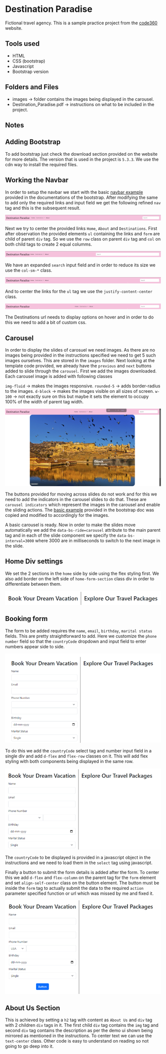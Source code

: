 # Destination Paradise

Fictional travel agency. This is a sample practice project from the [code360](https://www.naukri.com/code360/web-development?offering_type=WEB_PROJECTS) website.

## Tools used

- HTML
- CSS (bootstrap)
- Javascript
- Bootstrap version 

## Folders and Files

- images -> folder contains the images being displayed in the carousel.
- Destination_Paradise.pdf -> instructions on what to be included in the project.

## Notes

## Adding Bootstrap

To add bootstrap just check the download section provided on the website for more details. The version that is used in the project is `5.3.3`. We use the cdn way to install the required files.

## Working the Navbar

In order to setup the navbar we start with the basic [navbar example](https://getbootstrap.com/docs/5.3/components/navbar/#supported-content) provided in the documentations of the bootstrap. After modifying the same to add only the required links and input field we get the following refined `nav` tag and this is the subsequent result.

![Navbar image1](./screenshots/image1.png)

Next we try to center the provided links `Home`, `About` and `Destinations`. First after observation the provided elements `ul` containing the links and `form` are child of parent `div` tag. So we use the `row` class on parent `div` tag and `col` on both child tags to create 2 equal columms. 

![Navbar image2](./screenshots/image2.png)

We have an expanded `search` input field and in order to reduce its size we use the `col-sm-*` class.

![Navbar image3](./screenshots/image3.png)

And to center the links for the `ul` tag we use the `justify-content-center` class.

![Navbar image4](./screenshots/image4.png)

The Destinations url needs to display options on hover and in order to do this we need to add a bit of custom css.

## Carousel

In order to display the slides of carosuel we need images. As there are no images being provided in the instructions specified we need to get 5 such images ourselves. This are stored in the `images` folder.  Next looking at the template code provided, we already have the `previous` and `next` buttons added to slide through the `carousel`. First we add the images downloaded. Each carousel image is added with following classes

`img-fluid` -> makes the images responsive.
`rounded-5` -> adds border-radius to the images.
`d-block` -> makes the images visible on all sizes of screen.
`w-100` -> not exactly sure on this but maybe it sets the element to occupy 100% of the width of parent tag width.

![Carousel image1](./screenshots/image5.png)

The buttons provided for moving across slides do not work and for this we need to add the indicators in the carousel slides to do that. These are `carousel indicators` which represent the images in the carousel and enable the sliding actions. The [basic example](https://getbootstrap.com/docs/5.3/components/carousel/#basic-examples) provided in the bootstrap doc was copied and modified to accordingly for the images.

A basic carousel is ready. Now in order to make the slides move automatically we add the `data-bs-ride=carousel` attribute to the main parent tag and in each of the slide component we specify the `data-bs-interval=3000` where 3000 are in milliseconds to switch to the next image in the slide.

## Home Div settings

We set the 2 sections in the `home` side by side using the flex styling first. We also add border on the left side of `home-form-section` class div in order to differentiate between them.

![homediv image1](./screenshots/image6.png)

## Booking form

The form to be added requires the `name`, `email`, `birthday`, `marital status` fields. This are pretty straightforward to add. Here we customize the `phone number` field so that the `countryCode` dropdown and input field to enter numbers appear side to side.

![form image1](./screenshots/image7.png)

To do this we add the `countryCode` select tag and number input field in a single div and add `d-flex` and `flex-row` classes on it. This will add flex styling with both components being displayed in the same row.

![form image2](./screenshots/image8.png)

The `countryCode` to be displayed is provided in a javascript object in the instructions and we need to load them in the `select` tag using javascript.

Finally a button to submit the form details is added after the form. To center this we add `d-flex` and `flex-column` on the parent tag for the `form` element and set `align-self-center` class on the button element. The button must be inside the `form` tag to actually submit the data to the required `action` parameter specified function or url which was missed by me and fixed it.

![form image3](./screenshots/image9.png)

## About Us Section

This is achieved by setting a `h2` tag with content as `About Us` and `div` tag with 2 children `div` tags in it. The first child `div` tag contains the  `img` tag and second `div` tag contains the description as per the demo ui shown being mirrored as mentioned in the instructions. To center text we can use the `text-center` class. Other code is easy to understand on reading so not going to go deep into it. 
